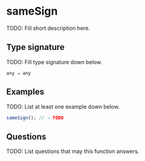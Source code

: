 # sameSign

TODO: Fill short description here.

## Type signature

TODO: Fill type signature down below.

```
any ⇒ any
```

## Examples

TODO: List at least one example down below.

```javascript
sameSign(); // ⇒ TODO
```

## Questions

TODO: List questions that may this function answers.
